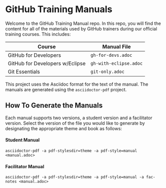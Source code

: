 # GitHub Training Manuals

Welcome to the GitHub Training Manual repo. In this repo, you will find the content for all of the materials used by GitHub trainers during our official training courses. This includes:

| Course | Manual File |
| ------ | ---------- |
| GitHub for Developers             | `gh-for-devs.adoc` |
| GitHub for Developers w/Eclipse   | `gh-with-eclipse.adoc` |
| Git Essentials                    | `git-only.adoc` |

This project uses the Asciidoc format for the text of the manual. The manuals are generated using the `asciidoctor-pdf` project.

## How To Generate the Manuals

Each manual supports two versions, a student version and a facilitator version. Select the version of the file you would like to generate by designating the appropriate theme and book as follows:

#### Student Manual

`asciidoctor-pdf -a pdf-stylesdir=theme -a pdf-style=manual <manual.adoc>`

#### Facilitator Manual

`asciidoctor-pdf -a pdf-stylesdir=theme -a pdf-style=manual -a fac-notes <manual.adoc>`
